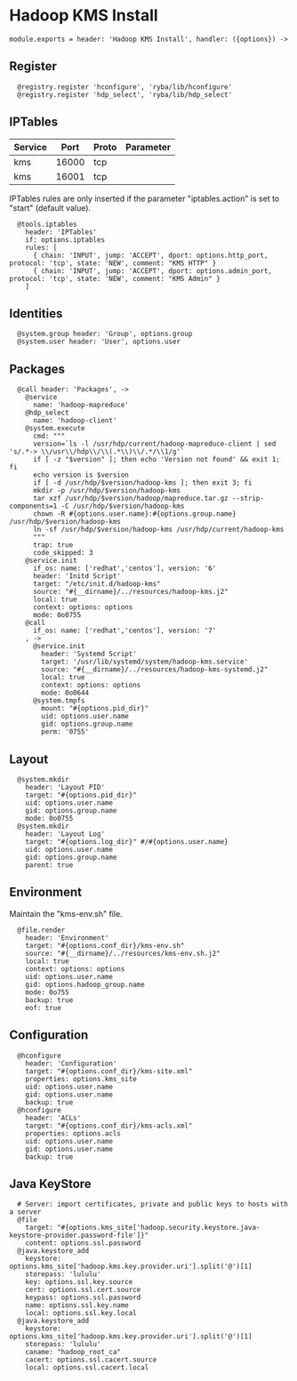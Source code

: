 
# Hadoop KMS Install

    module.exports = header: 'Hadoop KMS Install', handler: ({options}) ->

## Register

      @registry.register 'hconfigure', 'ryba/lib/hconfigure'
      @registry.register 'hdp_select', 'ryba/lib/hdp_select'

## IPTables

| Service  | Port  | Proto | Parameter                  |
| -------- | ----- | ----- | -------------------------- |
| kms      | 16000 | tcp   |                            |
| kms      | 16001 | tcp   |                            |

IPTables rules are only inserted if the parameter "iptables.action" is set to
"start" (default value).

      @tools.iptables
        header: 'IPTables'
        if: options.iptables
        rules: [
          { chain: 'INPUT', jump: 'ACCEPT', dport: options.http_port, protocol: 'tcp', state: 'NEW', comment: "KMS HTTP" }
          { chain: 'INPUT', jump: 'ACCEPT', dport: options.admin_port, protocol: 'tcp', state: 'NEW', comment: "KMS Admin" }
        ]

## Identities

      @system.group header: 'Group', options.group
      @system.user header: 'User', options.user

## Packages

      @call header: 'Packages', ->
        @service
          name: 'hadoop-mapreduce'
        @hdp_select
          name: 'hadoop-client'
        @system.execute
          cmd: """
          version=`ls -l /usr/hdp/current/hadoop-mapreduce-client | sed 's/.*-> \\/usr\\/hdp\\/\\(.*\\)\\/.*/\\1/g'`
          if [ -z "$version" ]; then echo 'Version not found' && exit 1; fi
          echo version is $version
          if [ -d /usr/hdp/$version/hadoop-kms ]; then exit 3; fi
          mkdir -p /usr/hdp/$version/hadoop-kms
          tar xzf /usr/hdp/$version/hadoop/mapreduce.tar.gz --strip-components=1 -C /usr/hdp/$version/hadoop-kms
          chown -R #{options.user.name}:#{options.group.name} /usr/hdp/$version/hadoop-kms
          ln -sf /usr/hdp/$version/hadoop-kms /usr/hdp/current/hadoop-kms
          """
          trap: true
          code_skipped: 3
        @service.init
          if_os: name: ['redhat','centos'], version: '6'
          header: 'Initd Script'
          target: "/etc/init.d/hadoop-kms"
          source: "#{__dirname}/../resources/hadoop-kms.j2"
          local: true
          context: options: options
          mode: 0o0755
        @call
          if_os: name: ['redhat','centos'], version: '7'
        , ->
          @service.init
            header: 'Systemd Script'
            target: '/usr/lib/systemd/system/hadoop-kms.service'
            source: "#{__dirname}/../resources/hadoop-kms-systemd.j2"
            local: true
            context: options: options
            mode: 0o0644
          @system.tmpfs
            mount: "#{options.pid_dir}"
            uid: options.user.name
            gid: options.group.name
            perm: '0755'

## Layout

      @system.mkdir
        header: 'Layout PID'
        target: "#{options.pid_dir}"
        uid: options.user.name
        gid: options.group.name
        mode: 0o0755
      @system.mkdir
        header: 'Layout Log'
        target: "#{options.log_dir}" #/#{options.user.name}
        uid: options.user.name
        gid: options.group.name
        parent: true

## Environment

Maintain the "kms-env.sh" file.

      @file.render
        header: 'Environment'
        target: "#{options.conf_dir}/kms-env.sh"
        source: "#{__dirname}/../resources/kms-env.sh.j2"
        local: true
        context: options: options
        uid: options.user.name
        gid: options.hadoop_group.name
        mode: 0o755
        backup: true
        eof: true

## Configuration

      @hconfigure
        header: 'Configuration'
        target: "#{options.conf_dir}/kms-site.xml"
        properties: options.kms_site
        uid: options.user.name
        gid: options.user.name
        backup: true
      @hconfigure
        header: 'ACLs'
        target: "#{options.conf_dir}/kms-acls.xml"
        properties: options.acls
        uid: options.user.name
        gid: options.user.name
        backup: true

## Java KeyStore

      # Server: import certificates, private and public keys to hosts with a server
      @file
        target: "#{options.kms_site['hadoop.security.keystore.java-keystore-provider.password-file']}"
        content: options.ssl.password
      @java.keystore_add
        keystore: options.kms_site['hadoop.kms.key.provider.uri'].split('@')[1]
        storepass: 'lululu'
        key: options.ssl.key.source
        cert: options.ssl.cert.source
        keypass: options.ssl.password
        name: options.ssl.key.name
        local: options.ssl.key.local
      @java.keystore_add
        keystore: options.kms_site['hadoop.kms.key.provider.uri'].split('@')[1]
        storepass: 'lululu'
        caname: "hadoop_root_ca"
        cacert: options.ssl.cacert.source
        local: options.ssl.cacert.local
